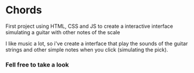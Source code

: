 # Chords
First project using HTML, CSS and JS to create a interactive interface simulating a guitar  with other notes of the scale

I like music a lot, so i've create a interface that play the sounds of the guitar strings and other simple notes when you click (simulating the pick).

### Fell free to take a look

